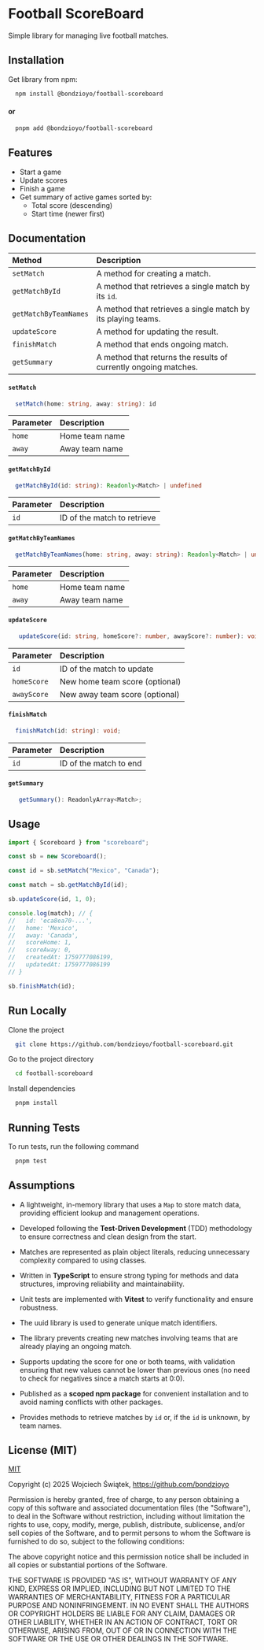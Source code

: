 # Football ScoreBoard

Simple library for managing live football matches.

## Installation

Get library from npm:

```bash
  npm install @bondzioyo/football-scoreboard
```

#### or

```bash
  pnpm add @bondzioyo/football-scoreboard
```

## Features

- Start a game
- Update scores
- Finish a game
- Get summary of active games sorted by:
  - Total score (descending)
  - Start time (newer first)

## Documentation

| Method                | Description                                                     |
| :-------------------- | :-------------------------------------------------------------- |
| `setMatch`            | A method for creating a match.                                  |
| `getMatchById`        | A method that retrieves a single match by its `id`.             |
| `getMatchByTeamNames` | A method that retrieves a single match by its playing teams.    |
| `updateScore`         | A method for updating the result.                               |
| `finishMatch`         | A method that ends ongoing match.                               |
| `getSummary`          | A method that returns the results of currently ongoing matches. |

#### `setMatch`

```ts
  setMatch(home: string, away: string): id
```

| Parameter | Description    |
| :-------- | :------------- |
| `home`    | Home team name |
| `away`    | Away team name |

#### `getMatchById`

```ts
  getMatchById(id: string): Readonly<Match> | undefined
```

| Parameter | Description                 |
| :-------- | :-------------------------- |
| `id`      | ID of the match to retrieve |

#### `getMatchByTeamNames`

```ts
  getMatchByTeamNames(home: string, away: string): Readonly<Match> | undefined;
```

| Parameter | Description    |
| :-------- | :------------- |
| `home`    | Home team name |
| `away`    | Away team name |

#### `updateScore`

```ts
   updateScore(id: string, homeScore?: number, awayScore?: number): void;
```

| Parameter   | Description                    |
| :---------- | :----------------------------- |
| `id`        | ID of the match to update      |
| `homeScore` | New home team score (optional) |
| `awayScore` | New away team score (optional) |

#### `finishMatch`

```ts
  finishMatch(id: string): void;
```

| Parameter | Description            |
| :-------- | :--------------------- |
| `id`      | ID of the match to end |

#### `getSummary`

```ts
   getSummary(): ReadonlyArray<Match>;
```

## Usage

```ts
import { Scoreboard } from "scoreboard";

const sb = new Scoreboard();

const id = sb.setMatch("Mexico", "Canada");

const match = sb.getMatchById(id);

sb.updateScore(id, 1, 0);

console.log(match); // {
//   id: 'eca8ea70-...',
//   home: 'Mexico',
//   away: 'Canada',
//   scoreHome: 1,
//   scoreAway: 0,
//   createdAt: 1759777086199,
//   updatedAt: 1759777086199
// }

sb.finishMatch(id);
```

## Run Locally

Clone the project

```bash
  git clone https://github.com/bondzioyo/football-scoreboard.git
```

Go to the project directory

```bash
  cd football-scoreboard
```

Install dependencies

```bash
  pnpm install
```

## Running Tests

To run tests, run the following command

```bash
  pnpm test
```

## Assumptions

- A lightweight, in-memory library that uses a `Map` to store match data, providing efficient lookup and management operations.

- Developed following the **Test-Driven Development** (TDD) methodology to ensure correctness and clean design from the start.

- Matches are represented as plain object literals, reducing unnecessary complexity compared to using classes.

- Written in **TypeScript** to ensure strong typing for methods and data structures, improving reliability and maintainability.

- Unit tests are implemented with **Vitest** to verify functionality and ensure robustness.

- The uuid library is used to generate unique match identifiers.

- The library prevents creating new matches involving teams that are already playing an ongoing match.

- Supports updating the score for one or both teams, with validation ensuring that new values cannot be lower than previous ones (no need to check for negatives since a match starts at 0:0).

- Published as a **scoped npm package** for convenient installation and to avoid naming conflicts with other packages.

- Provides methods to retrieve matches by `id` or, if the `id` is unknown, by team names.

## License (MIT)

[MIT](https://choosealicense.com/licenses/mit/)

Copyright (c) 2025 Wojciech Świątek, https://github.com/bondzioyo

Permission is hereby granted, free of charge, to any person obtaining a copy
of this software and associated documentation files (the "Software"), to deal
in the Software without restriction, including without limitation the rights
to use, copy, modify, merge, publish, distribute, sublicense, and/or sell
copies of the Software, and to permit persons to whom the Software is
furnished to do so, subject to the following conditions:

The above copyright notice and this permission notice shall be included in all
copies or substantial portions of the Software.

THE SOFTWARE IS PROVIDED "AS IS", WITHOUT WARRANTY OF ANY KIND, EXPRESS OR
IMPLIED, INCLUDING BUT NOT LIMITED TO THE WARRANTIES OF MERCHANTABILITY,
FITNESS FOR A PARTICULAR PURPOSE AND NONINFRINGEMENT. IN NO EVENT SHALL THE
AUTHORS OR COPYRIGHT HOLDERS BE LIABLE FOR ANY CLAIM, DAMAGES OR OTHER
LIABILITY, WHETHER IN AN ACTION OF CONTRACT, TORT OR OTHERWISE, ARISING FROM,
OUT OF OR IN CONNECTION WITH THE SOFTWARE OR THE USE OR OTHER DEALINGS IN THE
SOFTWARE.
